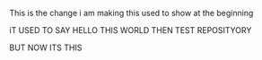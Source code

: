 This is the change i am making this used to show at the beginning

iT USED TO SAY HELLO THIS WORLD 
THEN TEST REPOSITYORY 
 
BUT NOW ITS THIS  
